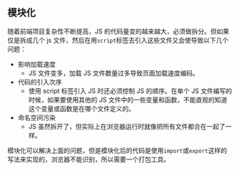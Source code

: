 ## 模块化

随着前端项目复杂性不断提高，JS 的代码量变的越来越大，必须做拆分。但如果仅是拆成几个 js 文件，然后在用`script`标签去引入这些文件又会使导致以下几个问题：

- 影响加载速度
  - JS 文件变多，加载 JS 文件数量过多导致页面加载速度编码。
- 代码的引入次序
  - 使用 script 标签引入 JS 时还必须控制 JS 的顺序。在单个 JS 文件编写的时候，如果要使用其他的 JS 文件中的一些变量和函数，不能直观的知道这个变量或函数是在哪个文件定义的。
- 命名空间污染
  - JS 虽然拆开了，但实际上在浏览器运行时就像把所有文件都合在一起了一样。

模块化可以解决上面的问题，但是模块化后的代码是使用`import`或`export`这样的写法来实现的，浏览器不能识别，所以需要一个打包工具。